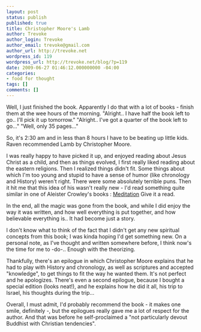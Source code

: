 ```yaml
---
layout: post
status: publish
published: true
title: Christopher Moore's Lamb
author: Trevoke
author_login: Trevoke
author_email: trevoke@gmail.com
author_url: http://trevoke.net
wordpress_id: 119
wordpress_url: http://trevoke.net/blog/?p=119
date: 2009-06-27 01:46:12.000000000 -04:00
categories:
- food for thought
tags: []
comments: []
---
```

Well, I just finished the book. Apparently I do that with a lot of books - finish them at the wee hours of the morning.
"Alright.. I have half the book left to go.. I'll pick it up tomorrow."
"Alright.. I've got a quarter of the book left to go..."
"Well, only 35 pages..."

So, it's 2:30 am and in less than 8 hours I have to be beating up little kids.
Raven recommended Lamb by Christopher Moore.

I was really happy to have picked it up, and enjoyed reading about Jesus Christ as a child, and then as things evolved, I first really liked reading about the eastern religions. Then I realized things didn't fit. Some things about which I'm too young and stupid to have a sense of humor (like chronology and History) weren't right. There were some absolutely terrible puns.
Then it hit me that this idea of his wasn't really new - I'd read something quite similar in one of Aleister Crowley's books : <a href="http://www.leary.ru/download/crowley/%5BeBook%5D%20Aleister%20Crowley%20-%20Meditation.pdf">Meditation</a> Give it a read.

In the end, all the magic was gone from the book, and while I did enjoy the way it was written, and how well everything is put together, and how believable everything is.. It had become just a story.

I don't know what to think of the fact that I didn't get any new spiritual concepts from this book; I was kinda hoping I'd get something new. On a personal note, as I've thought and written somewhere before, I think now's the time for me to -do-.. Enough with the theorizing.

Thankfully, there's an epilogue in which Christopher Moore explains that he had to play with History and chronology, as well as scriptures and accepted "knowledge", to get things to fit the way he wanted them. It's not perfect and he apologizes.
There's even a second epilogue, because I bought a special edition (looks neat!), and he explains how he did it all, his trip to Israel, his thoughts during the trip...

Overall, I must admit, I'd probably recommend the book - it makes one smile, definitely -, but the epilogues really gave me a lot of respect for the author. And that was before he self-proclaimed a "not particularly devout Buddhist with Christian tendencies".
